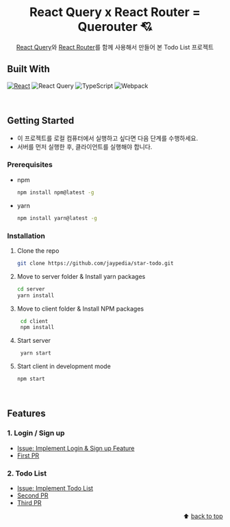 <a name="readme-top"></a>

<!-- PROJECT LOGO -->
<br />
<div align="center">
<h1 align="center">React Query x React Router = Querouter 💘</h1>
  <p align="center">
    <a href="https://tanstack.com/query/latest/docs/react/overview">React Query</a>와 <a href="">React Router</a>를 함께 사용해서 만들어 본 Todo List 프로젝트
  </p>
</div>

## Built With

[![React][react.js]][react-url] ![React Query] ![TypeScript] ![Webpack]

<br>
<!-- GETTING STARTED -->

## Getting Started

- 이 프로젝트를 로컬 컴퓨터에서 실행하고 싶다면 다음 단계를 수행하세요.
- 서버를 먼저 실행한 후, 클라이언트를 실행해야 합니다.

### Prerequisites

- npm
  ```sh
  npm install npm@latest -g
  ```
- yarn
  ```sh
  npm install yarn@latest -g
  ```

### Installation

1. Clone the repo
   ```sh
   git clone https://github.com/jaypedia/star-todo.git
   ```
2. Move to server folder & Install yarn packages
   ```sh
   cd server
   yarn install
   ```
3. Move to client folder & Install NPM packages
   ```sh
    cd client
    npm install
   ```
4. Start server
   ```sh
    yarn start
   ```
5. Start client in development mode
   ```sh
   npm start
   ```

<br>
<!-- Features -->

## Features

### 1. Login / Sign up

- [Issue: Implement Login & Sign up Feature](https://github.com/jaypedia/Querouter-todo/issues/1)
- [First PR](https://github.com/jaypedia/Querouter-todo/pull/9)

### 2. Todo List

- [Issue: Implement Todo List](https://github.com/jaypedia/Querouter-todo/issues/1)
- [Second PR](https://github.com/jaypedia/Querouter-todo/pull/20)
- [Third PR](https://github.com/jaypedia/Querouter-todo/pull/24)

<p align="right">⬆️ <a href="#readme-top">back to top</a></p>

<!-- MARKDOWN LINKS & IMAGES -->
<!-- https://www.markdownguide.org/basic-syntax/#reference-style-links -->

[product-screenshot]: images/screenshot.png
[react.js]: https://img.shields.io/badge/React-20232A?style=for-the-badge&logo=react&logoColor=61DAFB
[react-url]: https://reactjs.org/
[typescript]: https://img.shields.io/badge/typescript-%23007ACC.svg?style=for-the-badge&logo=typescript&logoColor=white
[webpack]: https://img.shields.io/badge/webpack-%238DD6F9.svg?style=for-the-badge&logo=webpack&logoColor=black
[react query]: https://img.shields.io/badge/-React%20Query-FF4154?style=for-the-badge&logo=react%20query&logoColor=white
